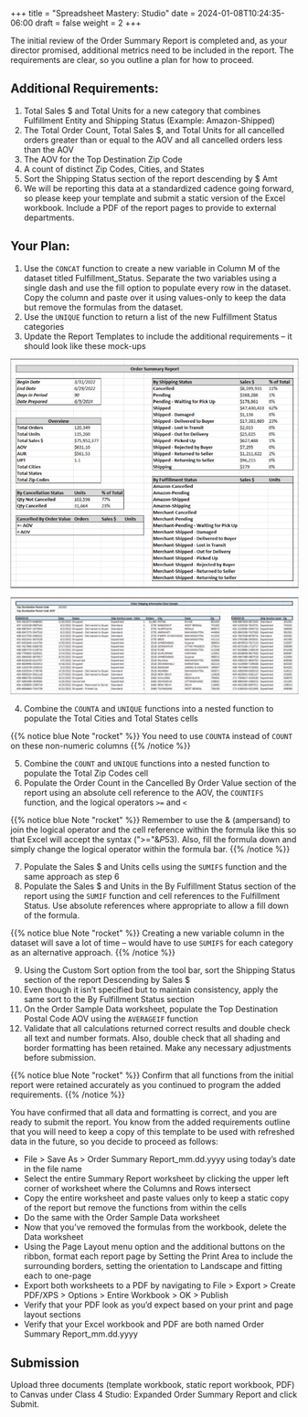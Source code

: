 +++
title = "Spreadsheet Mastery: Studio"
date = 2024-01-08T10:24:35-06:00
draft = false
weight = 2
+++

The initial review of the Order Summary Report is completed and, as your director promised, additional metrics need to be included in the report. The requirements are clear, so you outline a plan for how to proceed.

## Additional Requirements:
1. Total Sales $ and Total Units for a new category that combines Fulfillment Entity and Shipping Status (Example: Amazon-Shipped)
1. The Total Order Count, Total Sales $, and Total Units for all cancelled orders greater than or equal to the AOV and all cancelled orders less than the AOV
1. The AOV for the Top Destination Zip Code
1. A count of distinct Zip Codes, Cities, and States
1. Sort the Shipping Status section of the report descending by $ Amt
1. We will be reporting this data at a standardized cadence going forward, so please keep your template and submit a static version of the Excel workbook. Include a PDF of the report pages to provide to external departments.

## Your Plan:

1. Use the `CONCAT` function to create a new variable in Column M of the dataset titled Fulfillment_Status. Separate the two variables using a single dash and use the fill option to populate every row in the dataset. Copy the column and paste over it using values-only to keep the data but remove the formulas from the dataset.
1. Use the `UNIQUE` function to return a list of the new Fulfillment Status categories
1. Update the Report Templates to include the additional requirements – it should look like these mock-ups

![Order report template updated](pictures/report-template-updated.png?classes=border)

![Shipping report updated](pictures/shipping-info-updated.png?classes=border)

4. Combine the `COUNTA` and `UNIQUE` functions into a nested function to populate the Total Cities and Total States cells

{{% notice blue Note "rocket" %}}
You need to use `COUNTA` instead of `COUNT` on these non-numeric columns
{{% /notice %}}

5. Combine the `COUNT` and `UNIQUE` functions into a nested function to populate the Total Zip Codes cell
6. Populate the Order Count in the Cancelled By Order Value section of the report using an absolute cell reference to the AOV, the `COUNTIFS` function, and the logical operators `>=` and `<`

{{% notice blue Note "rocket" %}}
Remember to use the & (ampersand) to join the logical operator and the cell reference within the formula like this so that Excel will accept the syntax (">="&$P$53). Also, fill the formula down and simply change the logical operator within the formula bar.
{{% /notice %}}

7. Populate the Sales $ and Units cells using the `SUMIFS` function and the same approach as step 6
8. Populate the Sales $ and Units in the By Fulfillment Status section of the report using the `SUMIF` function and cell references to the Fulfillment Status. Use absolute references where appropriate to allow a fill down of the formula.

{{% notice blue Note "rocket" %}}
Creating a new variable column in the dataset will save a lot of time – would have to use `SUMIFS` for each category as an alternative approach.
{{% /notice %}}

9. Using the Custom Sort option from the tool bar, sort the Shipping Status section of the report Descending by Sales $
10. Even though it isn’t specified but to maintain consistency, apply the same sort to the By Fulfillment Status section
11. On the Order Sample Data worksheet, populate the Top Destination Postal Code AOV using the `AVERAGEIF` function
12. Validate that all calculations returned correct results and double check all text and number formats. Also, double check that all shading and border formatting has been retained. Make any necessary adjustments before submission.

{{% notice blue Note "rocket" %}}
Confirm that all functions from the initial report were retained accurately as you continued to program the added requirements.
{{% /notice %}}

You have confirmed that all data and formatting is correct, and you are ready to submit the report. You know from the added requirements outline that you will need to keep a copy of this template to be used with refreshed data in the future, so you decide to proceed as follows:
- File > Save As > Order Summary Report_mm.dd.yyyy using today’s date in the file name
- Select the entire Summary Report worksheet by clicking the upper left corner of worksheet where the Columns and Rows intersect
- Copy the entire worksheet and paste values only to keep a static copy of the report but remove the functions from within the cells
- Do the same with the Order Sample Data worksheet
- Now that you’ve removed the formulas from the workbook, delete the Data worksheet
- Using the Page Layout menu option and the additional buttons on the ribbon, format each report page by Setting the Print Area to include the surrounding borders, setting the orientation to Landscape and fitting each to one-page
- Export both worksheets to a PDF by navigating to File > Export > Create PDF/XPS > Options > Entire Workbook > OK > Publish
- Verify that your PDF look as you’d expect based on your print and page layout sections
- Verify that your Excel workbook and PDF are both named Order Summary Report_mm.dd.yyyy

## Submission

Upload three documents (template workbook, static report workbook, PDF) to Canvas under Class 4 Studio: Expanded Order Summary Report and click Submit.




